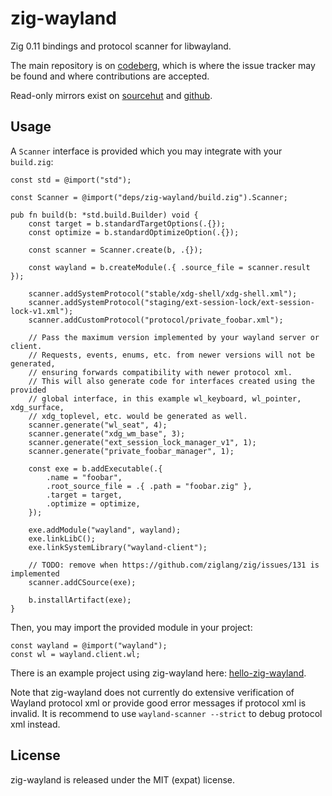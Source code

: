 # zig-wayland

Zig 0.11 bindings and protocol scanner for libwayland.

The main repository is on [codeberg](https://codeberg.org/ifreund/zig-wayland),
which is where the issue tracker may be found and where contributions are accepted.

Read-only mirrors exist on [sourcehut](https://git.sr.ht/~ifreund/zig-wayland)
and [github](https://github.com/ifreund/zig-wayland).

## Usage

A `Scanner` interface is provided which you may integrate with your `build.zig`:

```zig
const std = @import("std");

const Scanner = @import("deps/zig-wayland/build.zig").Scanner;

pub fn build(b: *std.build.Builder) void {
    const target = b.standardTargetOptions(.{});
    const optimize = b.standardOptimizeOption(.{});

    const scanner = Scanner.create(b, .{});

    const wayland = b.createModule(.{ .source_file = scanner.result });

    scanner.addSystemProtocol("stable/xdg-shell/xdg-shell.xml");
    scanner.addSystemProtocol("staging/ext-session-lock/ext-session-lock-v1.xml");
    scanner.addCustomProtocol("protocol/private_foobar.xml");

    // Pass the maximum version implemented by your wayland server or client.
    // Requests, events, enums, etc. from newer versions will not be generated,
    // ensuring forwards compatibility with newer protocol xml.
    // This will also generate code for interfaces created using the provided
    // global interface, in this example wl_keyboard, wl_pointer, xdg_surface,
    // xdg_toplevel, etc. would be generated as well.
    scanner.generate("wl_seat", 4);
    scanner.generate("xdg_wm_base", 3);
    scanner.generate("ext_session_lock_manager_v1", 1);
    scanner.generate("private_foobar_manager", 1);

    const exe = b.addExecutable(.{
        .name = "foobar",
        .root_source_file = .{ .path = "foobar.zig" },
        .target = target,
        .optimize = optimize,
    });

    exe.addModule("wayland", wayland);
    exe.linkLibC();
    exe.linkSystemLibrary("wayland-client");

    // TODO: remove when https://github.com/ziglang/zig/issues/131 is implemented
    scanner.addCSource(exe);

    b.installArtifact(exe);
}
```

Then, you may import the provided module in your project:

```zig
const wayland = @import("wayland");
const wl = wayland.client.wl;
```

There is an example project using zig-wayland here:
[hello-zig-wayland](https://codeberg.org/ifreund/hello-zig-wayland).

Note that zig-wayland does not currently do extensive verification of Wayland
protocol xml or provide good error messages if protocol xml is invalid. It is
recommend to use `wayland-scanner --strict` to debug protocol xml instead.

## License

zig-wayland is released under the MIT (expat) license.
